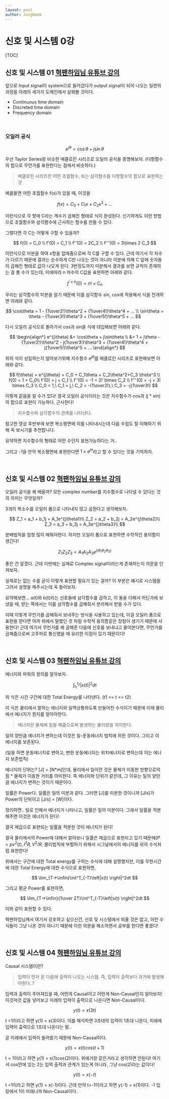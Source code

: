 ```yaml
---
layout: post
author: Jungbeom
---
```


# 신호 및 시스템 0강

[TOC]

## 신호 및 시스템 01 [혁팬하임님 유튜브 강의](https://www.youtube.com/watch?v=hFESdfFDz44)

앞으로 Input signal이 system으로 들어갔다가 output signal이 되어 나오는 일련의 과정을 아래의 세가지 도메인에서 살펴볼 것이다.

- Continuous time domain
- Discreted time domain
- Frequency domain

<br>

### 오일러 공식

$$
e^{j\theta} = \cos\theta + j\sin\theta
$$

우선 Taylor Series랑 비슷한 매클로린 시리즈로 오일러 공식을 증명해보자. (다항함수의 합으로 무언가를 표현한다는 점에서 비슷하다.)

> 매클로린 시리즈란 어떤 초월함수, 또는 삼각함수를 다항함수의 합으로 표현하는 것

예를들면 어떤 초월함수 f(x)가 있을 때, 이것을


$$
f(x) = C_0 + C_1x + C_2x^2+...
$$


이런식으로 각 항에 C라는 계수가 곱해진 형태로 식이 완성된다. 신기하게도 이런 방법으로 초월함수와 삼각함수에 근사하는 함수를 만들 수 있다.

그렇다면 각 C는 어떻게 구할 수 있을까?


$$
f(0) = C_0 \\
f'(0) = C_1 \\
f''(0) = 2C_2 \\
f'''(0) = 3\times 2 C_3
$$


이런식으로 미분을 하여 x항을 없애줌으로써 각 C를 구할 수 있다. 근데 여기서 각 차수가 다르기 때문에 결과는 순수하게 C만 나오는 것이 아니라 미분에 의해 C 앞에 숫자들이 곱해진 형태로 값이 나오게 된다. 3번정도까지 미분해서 결과를 보면 규칙이 존재하는 걸 볼 수가 있는데, 이에따라 n 차수의 C값을 표현하면 아래와 같다.


$$
f^{'\times n}(0) = n!\times C_n
$$


우리는 삼각함수의 미분을 알기 때문에 이를 삼각함수 sin, cos에 적용해서 식을 전개하면 아래와 같다.


$$
\cos\theta = 1 - {1\over2!}\theta^2 + {1\over4!}\theta^4 + ... \\
\sin\theta = \theta - {1\over3!}\theta^3 + {1\over5!}\theta^5 + ...
$$


다시 오일러 공식으로 돌아가서 cos과 sin을 식에 대입해보면 아래와 같다.


$$
\begin{align*}
e^{j\theta} &= \cos\theta + j\sin\theta \\
&= 1 + j\theta - {1\over2!}\theta^2 - j{1\over3!}\theta^3 + {1\over4!}\theta^4  + j{1\over5!}\theta^5 + ...
\end{align*}
$$


위의 식이 성립하는지 알아보기위해 지수함수 $e^{j\theta}$를 매클로린 시리즈로 표현해보면 아래와 같다.


$$
f(\theta) = e^{j\theta} = C_0 + C_1\theta +  C_2\theta^2+C_3 \theta^3 \\
 f(0) = 1  = C_0\\
 f'(0) = j = C_1 \\
 f''(0) = -1 = 2! \times C_2 \\
 f'''(0) = -j = 3! \times C_3 \\
 C_0 = 1,\ C_1 = j,\ C_2 = -{1\over2!},\ C_3 = -j{1\over3!}
$$


이렇게 같음을 알 수가 있다! 결국 오일러 공식이라는 것은 지수함수가 cos과 (j * sin)의 합으로 표현이 가능하다, 근사한다!

> 지수함수와 삼각함수의 관계를 나타낸다.

참고한 영상 후반부에 보면 복소평면에 이를 나타내시는데 다음 수업도 잘 이해하기 위해 꼭 보시기를 추천합니다. 

요약하면 지수함수의 형태로 어떤 수던지 표현가능하다는 거..

그리고 -1을 만약 복소평면에 표현한다면 $1\times e^{j\pi}$라고 할 수 있다는 것을 기억하자.

<br>

## 신호 및 시스템 02 [혁팬하임님 유튜브 강의](https://www.youtube.com/watch?v=YlVF5Eeh4-A)

오일러 공식을 왜 배울까? 모든 complex number를 지수함수로 나타낼 수 있다는 것의 의미는 무엇일까?

3개의 복소수를 오일러 폼으로 나타내지 않고 곱한다고 생각해보자.


$$
Z_1 = a_1 + b_1j = A_1e^{j\theta1}\\
Z_2 = a_2 + b_2j = A_2e^{j\theta2}\\
Z_3 = a_3 + b_3j = A_3e^{j\theta3}\\
$$


분배법칙을 엄청 많이 해줘야한다. 하지만 오일러 폼으로 표현하면 수학적인 용의함이 생긴다!


$$
Z_1Z_2Z_3 = A_1A_2A_3e^{j(\theta_1\theta_2\theta_3)}
$$


좋은 건 알겠다. 근데 이번에는 실제로 Complex signal이라는게 존재하는지 의문을 던져보자.

실제로는 없는 수를 굳이 이렇게 표현할 필요가 있는 걸까? 이 부분은 예시로 시스템을 그려서 설명을 해주시는데 꼭 들어보자.

요약해보면... a(t)와 b(t)라는 신호들에 삼각함수를 곱하고, 이 둘을 더해서 어딘가에 보냈을 때, 받는 쪽에서는 이를 삼각함수를 곱해줘서 분리해서 받을 수가 있다.

이때 이렇게 무언가를 곱해줘서 보내주는 방식을 사용하고 있는데, 이걸 오일러 폼으로 표현을 한다면 아까 위에서 말했던 것 처럼 수학적 용의함같은 장점이 생기기 때문에 사용한다! 근데 여기서 무언가를 왜 곱해준 다음에 신호를 보내냐고 물어본다면, 무언가를 곱해줌으로써 고주파로 통신했을 때 유리한 이점이 있기 때문이다!

<br>

## 신호 및 시스템 03 [혁팬하임님 유튜브 강의](https://www.youtube.com/watch?v=olZzJ_WAoTA)

에너지와 파워의 정의를 알아보자.


$$
\int^{t_2}_{t_1} \left|x(t)\right|^2dt
$$


위 식은 시간 구간에 대한 Total Energy를 나타낸다. (t1 <= t <= t2)

이 식은 물리에서 말하는 에너지와 일맥상통하도록 만들어진 수식이기 때문에 이제 물리에서 에너지가 뭔지를 알아야한다.

> 에너지란 물체에 일을 해줌으로써 발생하는 물리량을 의미한다.

일의 양만큼 에너지가 변하는데 이것은 일-운동에너지 법칙에 의한 것이다. 그리고 이 에너지를 보존된다.

(일을 하면 운동에너지로 변하고, 변한 운동에너지는 위치에너지로 변하는데 이는 에너지 보존법칙)

에너지의 단위는? [J] = [N*m]인데, 물리에서 일이란 것은 물체가 이동한 방향으로의 힘 * 물체가 이동한 거리를 의미한다. 즉 에너지와 단위가 같은데, 그 이유는 일의 양만큼 에너지가 변하는 것이기 때문이다.

일률은 Power다. 일률은 일의 미분과 같다. 그러면 [J]를 미분한 것이니까 [J/s]가 Power의 단위이고 [J/s] = [W]이다.

정리하면.. 일로 인해서 에너지가 나타나고, 일률은 일의 미분이다. 그래서 일률을 적분해주면 이것은 에너지가 된다!

결국 제곱으로 표현되는 일률을 적분한 것이 에너지가 된다!

결국 물리에서의 Power에 대해서 알아보니 일률은 제곱으로 표현되고 있기 때문에($P=pv^2(t), I^2R, V^2/R$, 물리법칙에 부합하기 위해서 시그널에서의 에너지를 위의 수식처럼 표현한다!

위에서는 구간에 대한 Total energy를 구하는 수식에 대해 설명했지만, 이를 무한시간에 대한 Total Energy에 대한 수식으로 표현하면,


$$
\lim_{T->\infin}\int^T_{-T}\left|x(t) \right|^2dt
$$


그리고 평균 Power를 표현하면,


$$
\lim_{T->\infin}{1\over 2T}\int^T_{-T}\left|x(t) \right|^2dt
$$


이와 같이 표현할 수 있다.

혁팬하임님께서 여기서 강조하고 싶으신건, 신호 및 시스템에서 외울 것은 없고, 이런 수식들이 그냥 나온 것이 아니기 때문에 이런 의문을 해소하면서 공부를 한다면 좋겠다! 

<br>





## 신호 및 시스템 04 [혁팬하임님 유튜브 강의](https://www.youtube.com/watch?v=cPF36_5Q_xg)

Causal 시스템이란?

> 입력이 먼저 온 다음에 출력이 나오는 시스템. 즉, 입력이 출력보다 과거에 발생해야한다..?

입력과 출력이 주어져있을 때, 어떤게 Causal이고 어떤게 Non-Causal인지 알아보자! 이것저것 값을 넣어보고 미래의 입력이 출력으로 나온다면 Non-Causal이다.


$$
y(t) = x(3t)
$$


t =1이라고 하면 y(1) = x(3)이다. 이를 해석하면 3초대의 입력이 1초대 나온다, 미래에 입력이 출력으로 1초대 나온다는 말..

곧 미래에서 입력이 들어왔기 때문에 Non-Causal이다.



$$
y(t) = x(t)cos(t+1)
$$


t = 1이라고 하면 y(1) = x(1)cos(2)이다. 위에거랑 같은거라고 생각하면 안된다! 여기서 cos안에 있는 2는 입력 출력과 관계가 있는게 아니라, 그냥 cos(2)라는 값이다!



$$
y(t) = x(-t)
$$


t =1이라고 하면 y(1) = x(-1)이다. 근데 만약 t=-1이라고 하면 y(-1) = x(1)이다. -1 입장에서 1이 미래니까 Non-Causal이다.

